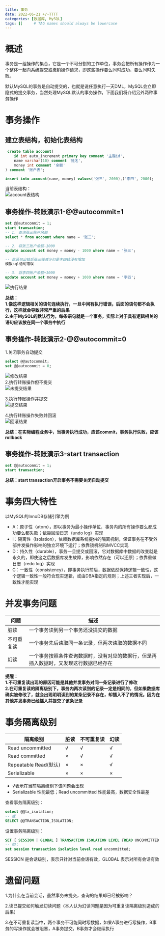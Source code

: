```yaml
---
title: 事务
date: 2022-06-21 +/-TTTT
categories: [数据库, MySQL]
tags: []     # TAG names should always be lowercase
---
```


# 概述
事务是一组操作的集合，它是一个不可分割的工作单位，事务会把所有操作作为一个整体一起向系统提交或撤销操作请求，即这些操作要么同时成功，要么同时失败。

默认MySQL的事务是自动提交的，也就是说任意执行一天DML，MySQL会立即隐式的提交事务，当然处理MySQL默认的事务操作，下面我们将介绍另外两种事务操作

# 事务操作
## 建立表结构，初始化表结构
```sql
 create table account(
    id int auto_increment primary key comment '主键id',
    name varchar(10) comment '姓名',
    money int comment '余额'
) comment '账户表';

insert into account(name, money) values('张三', 2000),('李四', 2000);
```

当前表结构：<br>
![account表结构](/blog/202206211524131.png "account表结构")

## 事务操作-转账演示1-@@autocommit=1
```sql
set @@autocommit = 1;
start transaction;
-- 1. 查询张三账户余额
select * from account where name = '张三';

-- 2. 将张三账户余额-1000
update account set money = money - 1000 where name = '张三';

-- 此语句出错后张三钱减少但是李四钱没有增加
模拟sql语句错误

-- 3. 将李四账户余额+1000
update account set money = money + 1000 where name = '李四';
```

![执行结果](/blog/202206211548870.png "执行结果")

**总结：<br>
1.像这样逻辑相关的语句连续执行，一旦中间有执行错误，后面的语句都不会执行，这样就会导致非常严重的后果<br>
2.由于MySQL的默认行为，每条语句就是一个事务，实际上对于具有逻辑相关的语句应该放在同一个事务中执行**

## 事务操作-转账演示2-@@autocommit=0
1.关闭事务自动提交<br>
```sql
select @@autocommit;
set @@autocommit = 0;
```

![修改结果](/blog/202206211558987.png "修改结果")<br>
2.执行转账操作但不提交<br>
![未提交结果](/blog/202206211618755.png "未提交结果")

3.执行转账操作并提交<br>
![提交结果](/blog/202206211620938.png "提交结果")

4.执行转账操作失败并回滚<br>
![回滚结果](/blog/202206211626377.png "回滚结果")


**总结：在实际编程业务中，当事务执行成功，应该commit，事务执行失败，应该rollback**

## 事务操作-转账演示3-start transaction
```sql
set @@autocommit = 1;
start transaction;
```
**总结：start transaction开启事务不需要关闭自动提交**

# 事务四大特性
以MySQL的InnoDB存储引擎为例

- A：原子性（atom），即以事务为最小操作单位，事务内的所有操作要么都成功要么都失败；依靠回滚日志（undo log）实现
- I：隔离性（Isolation），依赖数据库系统提供的隔离机制，保证事务在不受外部并发操作影响的独立环境下运行；依靠锁机制和MVCC实现
- D：持久性（durable），事务一旦提交或回滚，它对数据库中数据的改变就是永久的，即使这之后数据库发生故障，影响依然存在（可以还原）；依靠重做日志（redo log）实现
- C：一致性（consistency），即事务执行前后，数据依然保持逻辑一致性，这个逻辑一致性一般符合现实逻辑，或由DBA指定的规则；上述三者实现后，一致性才能实现

# 并发事务问题

| 问题  | 描述  |
| ------------ | ------------ |
| 脏读  | 一个事务读到另一个事务还没提交的数据  |
| 不可重复读  | 一个事务先后读取同一条记录，但两次读取的数据不同  |
| 幻读  | 一个事务按照条件查询数据时，没有对应的数据行，但是再插入数据时，又发现这行数据已经存在  |

**提醒：<br>
1.不可重复读出现的原因可能是其他并发事务对同一条记录进行了修改<br>
2.在可重复读的隔离级别下，事务内两次读到的记录一定是相同的，但如果数据库确实被修改了，就会出现明明读到的某条记录不存在，却插入不了的情况，因为在其他并发事务已经插入并提交了该条记录**

# 事务隔离级别

| 隔离级别  | 脏读  | 不可重复读  | 幻读  |
| ------------ | ------------ | ------------ | ------------ |
| Read uncommitted  | √  | √  | √  |
| Read committed  | ×  | √  | √  |
| Repeatable Read(默认)  | ×  | ×  | √  |
| Serializable  | ×  | ×  | ×  |

- √表示在当前隔离级别下该问题会出现
- Serializable 性能最低；Read uncommitted 性能最高，数据安全性最差
  
查看事务隔离级别：<br>
```sql
select @@tx_isolation;
-- 或
SELECT @@TRANSACTION_ISOLATION;
```

设置事务隔离级别：<br>
```sql
SET [ SESSION | GLOBAL ] TRANSACTION ISOLATION LEVEL {READ UNCOMMITTED | READ COMMITTED | REPEATABLE READ | SERIALIZABLE };
-- 如：
set session transaction isolation level read uncommitted;
```

SESSION 是会话级别，表示只针对当前会话有效，GLOBAL 表示对所有会话有效

# 遗留问题
1.为什么在当前会话，虽然事务未提交，查询的结果却已经被影响？

2.读已提交如何触发幻读问题（本人认为幻读问题是因为可重复读隔离级别造成的后果）

3.在不可重复读当中，两个事务不可能同时写数据，如果A事务进行写操作，B事务的写操作就会被阻塞，A事务提交，B事务才会继续执行